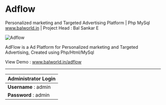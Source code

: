 # Adflow
Personalized marketing and Targeted Advertising Platform | Php MySql
www.balworld.in | Project Head : Bal Sankar E

![Adflow](https://balworld.in/images/adflow.jpg)

AdFlow is a Ad Platform for Personalized marketing and Targeted Advertising, Created using Php/Html/MySql

View Demo : www.balworld.in/adflow
- - - -

   Administrator Login  |
   ---------------------|
   **Username** : admin |
   **Password** : admin |
